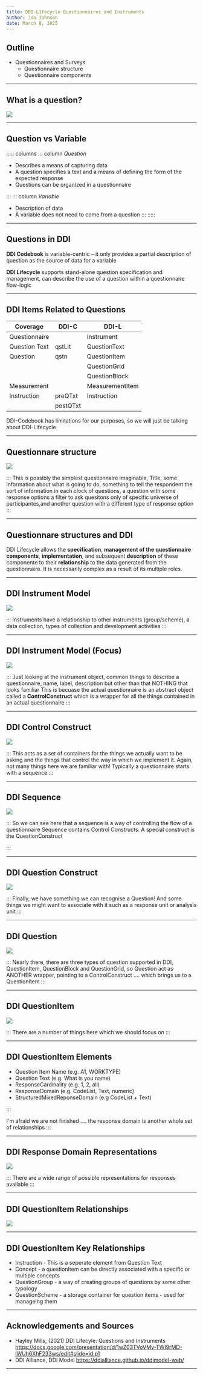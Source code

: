 ```yaml
---
title: DDI-LIfecycle Questionnaires and Instruments
author: Jon Johnson
date: March 8, 2025
---
```


## Outline

- Questionnaires and Surveys
  - Questionnaire structure
  - Questionnaire components

---

## What is a question?

![](img/what-is-a-question.png)


---

## Question vs Variable

::::: columns
::: column
*Question*

- Describes a means of capturing data
- A question specifies a text and a means of defining the form of the expected response
- Questions can be organized in a questionnaire

:::
::: column
*Variable*

- Description of data
- A variable does not need to come from a question
:::
:::::

---

## Questions in DDI

**DDI Codebook** is variable-centric – it only provides a partial description of question as the source of data for a variable

**DDI Lifecycle** supports stand-alone question specification and management, can describe the use of a question within a questionnaire flow-logic

---

## DDI Items Related to Questions

| Coverage      | DDI-C    | DDI-L             |
|---------------|----------|-------------------|
| Questionnaire |          | Instrument        |
| Question Text | qstLit   | QuestionText      |
| Question      | qstn     | QuestionItem      |
|               |          | QuestionGrid      |
|               |          | QuestionBlock     |
| Measurement   |          | MeasurementItem   |
| Instruction   | preQTxt  | Instruction       |
|               | postQTxt |                   |

DDI-Codebook has limitations for our purposes, so we will just be talking about DDI-Lifecycle

---

## Questionnare structure

![](img/hun-ren-simple-questionnaire.png)

:::
This is possibly the simplest questionnaire imaginable, Title, some information about what is going to do, something to tell the respondent the sort of information in each clock of questions, a question with some response options 
a filter to ask quesitons only of specific universe of participantes,and another question with a different type of response option
:::


---

## Questionnare structures and DDI

DDI Lifecycle allows the **specification**, **management of the questionnaire components**, **implementation**, and subsequent **description** of these componente to their **relationship** to the data generated from the questionnaire. It is necessarily complex as a result of its multiple roles.


---

## DDI Instrument Model

![](img/instrument.png)

:::
Instruments have a relationship to other instruments (group/scheme), a data collection, types of collection and development activities
:::


---

## DDI Instrument Model (Focus)

![](img/instrument-high-level.png)

:::
Just looking at the instrument object, common things to describe a questionnaire, name, label, description but other than that NOTHING that looks familiar
This is becuase the actual questionnaire is an abstract object called a **ControlConstruct** which is a wrapper for all the things contained in an actual questionnaire
:::


---

## DDI Control Construct

![](img/control-construct.png)

:::
This acts as a set of containers for the things we actually want to be asking and the things that control the way in which we implement it. 
Again, not many things here we are familiar with!
Typically a questionnaire starts with a sequence
:::

---

## DDI Sequence

![](img/sequence.png)

:::
So we can see here that a sequence is a way of controlling the flow of a questionnaire Sequence contains Control Constructs.
A special construct is the QuestionConstruct 

:::

---

## DDI Question Construct

![](img/question-construct.png)

:::
Finally, we have something we can recognise a Question!
And some things we might want to associate with it such as a response unit or analysis unit
:::

---

## DDI Question

![](img/question.png)

:::
Nearly there, there are three types of question supported in DDI, QuestionItem, QuestionBlock and QuestionGrid, so Question act as ANOTHER wrapper, pointing to a ControlConstruct .... which brings us to a QuestionItem
:::

---

## DDI QuestionItem 

![](img/question-item-relationships.png)

:::
There are a number of things here which we should focus on
:::

---

## DDI QuestionItem Elements

- Question Item Name (e.g. A1, WORKTYPE)
- Question Text (e.g. What is you name)
- ResponseCardinality (e.g. 1, 2, all)
- ResponseDomain (e.g. CodeList, Text, numeric)
- StructuredMixedReponseDomain (e.g CodeList + Text)

:::

I'm afraid we are not finished .... the response domain is another whole set of relationships
:::

---

## DDI Response Domain Representations

![](img/representations.png)

:::
There are a wide range of possible representations for responses available
:::

----

## DDI QuestionItem Relationships

![](img/question-item-relationships.png)

----

## DDI QuestionItem Key Relationships

- Instruction - This is a seperate element from Question Text 
- Concept - a questionItem can be directly associated with a specific or multiple concepts
- QuestionGroup - a way of creating groups of questions by some other typology
- QuestionScheme - a storage container for question items - used for manageing them

---


## Acknowledgements and Sources

- Hayley Mills, (2021) DDI Lifecyle: Questions and Instruments https://docs.google.com/presentation/d/1wZ03TVoVMv-TWI9rMD-lWUh6XhF233ws/edit#slide=id.p1
- DDI Alliance, DDI Model  https://ddialliance.github.io/ddimodel-web/

---
